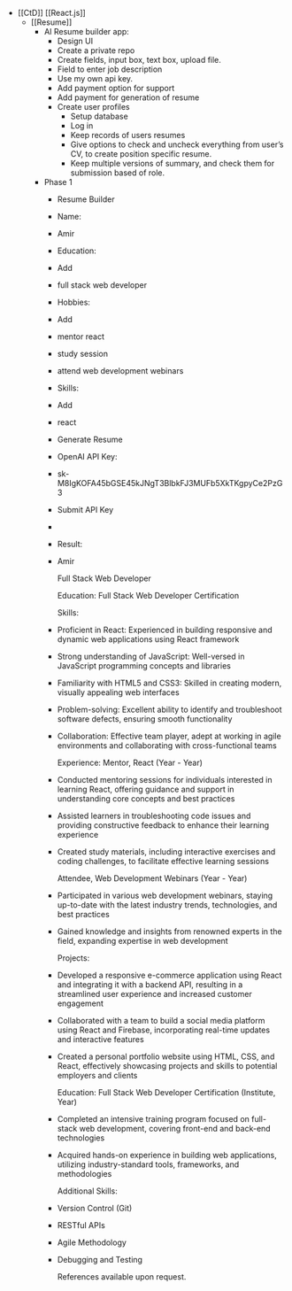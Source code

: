 - [[CtD]] [[React.js]]
	- [[Resume]]
		- AI Resume builder app:
			- Design UI
			- Create a private repo
			- Create fields, input box, text box, upload file.
			- Field to enter job description
			- Use my own api key.
			- Add payment option for support
			- Add payment for generation of resume
			- Create user profiles
				- Setup database
				- Log in
				- Keep records of users resumes
				- Give options to check and uncheck everything from user’s CV, to create position specific resume.
				- Keep multiple versions of summary, and check them for submission based of role.
		- Phase 1
			- Resume Builder
			- Name:
			- Amir
			- Education:
			- Add
			- full stack web developer
			- Hobbies:
			- Add
			- mentor react
			- study session
			- attend web development webinars
			- Skills:
			- Add
			- react
			- Generate Resume
			- OpenAI API Key:
			- 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
			- Submit API Key
			-
			- Result:
			- Amir
			  
			  Full Stack Web Developer
			  
			  Education: Full Stack Web Developer Certification
			  
			  Skills:
			- Proficient in React: Experienced in building responsive and dynamic web applications using React framework
			- Strong understanding of JavaScript: Well-versed in JavaScript programming concepts and libraries
			- Familiarity with HTML5 and CSS3: Skilled in creating modern, visually appealing web interfaces
			- Problem-solving: Excellent ability to identify and troubleshoot software defects, ensuring smooth functionality
			- Collaboration: Effective team player, adept at working in agile environments and collaborating with cross-functional teams
			  
			  Experience:
			  Mentor, React (Year - Year)
			- Conducted mentoring sessions for individuals interested in learning React, offering guidance and support in understanding core concepts and best practices
			- Assisted learners in troubleshooting code issues and providing constructive feedback to enhance their learning experience
			- Created study materials, including interactive exercises and coding challenges, to facilitate effective learning sessions
			  
			  Attendee, Web Development Webinars (Year - Year)
			- Participated in various web development webinars, staying up-to-date with the latest industry trends, technologies, and best practices
			- Gained knowledge and insights from renowned experts in the field, expanding expertise in web development
			  
			  Projects:
			- Developed a responsive e-commerce application using React and integrating it with a backend API, resulting in a streamlined user experience and increased customer engagement
			- Collaborated with a team to build a social media platform using React and Firebase, incorporating real-time updates and interactive features
			- Created a personal portfolio website using HTML, CSS, and React, effectively showcasing projects and skills to potential employers and clients
			  
			  Education:
			  Full Stack Web Developer Certification (Institute, Year)
			- Completed an intensive training program focused on full-stack web development, covering front-end and back-end technologies
			- Acquired hands-on experience in building web applications, utilizing industry-standard tools, frameworks, and methodologies
			  
			  Additional Skills:
			- Version Control (Git)
			- RESTful APIs
			- Agile Methodology
			- Debugging and Testing
			  
			  References available upon request.